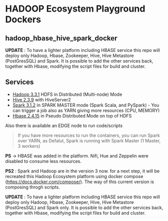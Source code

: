 # HADOOP Ecosystem Playground Dockers
 
 ## hadoop_hbase_hive_spark_docker
 
**UPDATE** : To have a lighter platform including HBASE service this repo will deploy only Hadoop, Hbase, Zookeeper, Hive, Hive Metastore (PostGresSQL) and Spark. It is possible to add the other services back, together with Hbase, modifying the script files for build and cluster. 

## Services

* [Hadoop 3.3.1](http://hadoop.apache.org/docs/r3.3.1/) HDFS in  Distributed (Multi-node) Mode
* [Hive 2.3.9](http://hive.apache.org/) with HiveServer2
* [Spark 3.1.2](https://spark.apache.org/docs/3.1.2/) in SPARK MASTER mode (Spark Scala, and PySpark) - You can trigger a job also as YARN giving more resources (CPU, MEMORY)
* [Hbase 2.4.15](https://hbase.apache.org/)  in Pseudo Distributed Mode on top of HDFS

Also there is available an EDGE node to run code/scripts

> If you have more resources to run the containers, you can run Spark over YARN, as Defalut, Spark is running with Spark Master (1 Master, 3 workers)

**PS** -> HBASE was added in the platform. Nifi, Hue and Zeppelin were disabled to consume less resources.

**PS2** : Spark and Hadoop are in the version 3 now. for a next step, it will be recreated this Hadoop Ecosystem platform using docker compose (https://docs.docker.com/compose/). The way of this current version is composing throgh scripts.

**UPDATE** : To have a lighter platform including HBASE service this repo will deploy only Hadoop, Hbase, Zookeeper, Hive, Hive Metastore (PostGresSQL) and Spark only. It is possible to add the other services back, together with Hbase, modifying the script files for build and cluster.